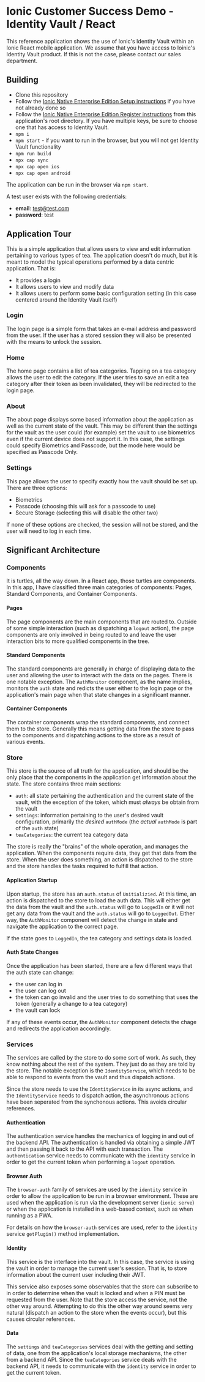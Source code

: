 # Ionic Customer Success Demo - Identity Vault / React

This reference application shows the use of Ionic's Identity Vault within an Ionic React mobile application. We assume that you have access to Ioinic's Identity Vault product. If this is not the case, please contact our sales department.

## Building

- Clone this repository
- Follow the [Ionic Native Enterprise Edition Setup instructions](https://ionicframework.com/docs/enterprise#setup) if you have not already done so
- Follow the [Ionic Native Enterprise Edition Register instructions](https://ionicframework.com/docs/enterprise#setup) from this application's root directory. If you have multiple keys, be sure to choose one that has access to Identity Vault.
- `npm i`
- `npm start` - if you want to run in the browser, but you will not get Identity Vault functionality
- `npm run build`
- `npx cap sync`
- `npx cap open ios`
- `npx cap open android`

The application can be run in the browser via `npm start`.

A test user exists with the following credentials:

- **email**: test@test.com
- **password**: test

## Application Tour

This is a simple application that allows users to view and edit information pertaining to various types of tea. The application doesn't do much, but it is meant to model the typical operations performed by a data centric application. That is:

- It provides a login
- It allows users to view and modify data
- It allows users to perform some basic configuration setting (in this case centered around the Identity Vault itself)

### Login

The login page is a simple form that takes an e-mail address and password from the user. If the user has a stored session they will also be presented with the means to unlock the session.

### Home

The home page contains a list of tea categories. Tapping on a tea category allows the user to edit the category. If the user tries to save an edit a tea category after their token as been invalidated, they will be redirected to the login page.

### About

The about page displays some based information about the application as well as the current state of the vault.  This may be different than the settings for the vault as the user could (for example) set the vault to use biometrics even if the current device does not support it. In this case, the settings could specify Biometrics and Passcode, but the mode here would be specified as Passcode Only.

### Settings

This page allows the user to specify exactly how the vault should be set up. There are three options:

- Biometrics
- Passcode (choosing this will ask for a passcode to use)
- Secure Storage (selecting this will disable the other two)

If none of these options are checked, the session will not be stored, and the user will need to log in each time.

## Significant Architecture

### Components

It is turtles, all the way down. In a React app, those turtles are components. In this app, I have classified three main categories of components: Pages, Standard Components, and Container Components.

#### Pages

The page components are the main components that are routed to. Outside of some simple interaction (such as dispatching a `logout` action), the page components are only involved in being routed to and leave the user interaction bits to more qualified components in the tree.

#### Standard Components

The standard components are generally in charge of displaying data to the user and allowing the user to interact with the data on the pages. There is one notable exception. The `AuthMonitor` component, as the name implies, monitors the `auth` state and redicts the user either to the login page or the application's main page when that state changes in a significant manner.

#### Container Components

The container components wrap the standard components, and connect them to the store. Generally this means getting data from the store to pass to the components and dispatching actions to the store as a result of various events.

### Store

This store is the source of all truth for the application, and should be the only place that the components in the application get information about the state. The store contains three main sections:

- `auth`: all state pertaining the authentication and the current state of the vault, with the exception of the token, which must _always_ be obtain from the vault
- `settings`: information pertaining to the user's desired vault configuration, primarily the _desired_ `authMode` (the _actual_ `authMode` is part of the `auth` state)
- `teaCategories`: the current tea category data

The store is really the "brains" of the whole operation, and manages the application. When the components require data, they get that data from the store. When the user does something, an action is dispatched to the store and the store handles the tasks required to fulfill that action. 

#### Application Startup

Upon startup, the store has an `auth.status` of `Unitializied`. At this time, an action is dispatched to the store to load the auth data. This will either get the data from the vault and the `auth.status` will go to `LoggedIn` or it will not get any data from the vault and the `auth.status` will go to `LoggedOut`. Either way, the `AuthMonitor` component will detect the change in state and navigate the application to the correct page.

If the state goes to `LoggedIn`, the tea category and settings data is loaded.

#### Auth State Changes

Once the application has been started, there are a few different ways that the auth state can change:

- the user can log in
- the user can log out
- the token can go invalid and the user tries to do something that uses the token (generally a change to a tea category)
- the vault can lock

If any of these events occur, the `AuthMonitor` component detects the chage and redirects the application accordingly.

### Services

The services are called by the store to do some sort of work. As such, they know nothing about the rest of the system. They just do as they are told by the store. The notable exception is the `IdentityService`, which needs to be able to respond to events from the vault and thus dispatch actions.

Since the store needs to use the `IdentityService` in its async actions, and the `IdentityService` needs to dispatch action, the asynchronous actions have been seperated from the synchonous actions. This avoids circular references.

#### Authentication

The authentication service handles the mechanics of logging in and out of the backend API. The authentication is handled via obtaining a simple JWT and then passing it back to the API with each transaction. The `authentication` service needs to communicate with the `identity` service in order to get the current token when performing a `logout` operation.

#### Browser Auth

The `browser-auth` family of services are used by the `identity` service in order to allow the application to be run in a browser environment. These are used when the application is run via the development server (`ionic serve`) or when the application is installed in a web-based context, such as when running as a PWA.

For details on how the `browser-auth` services are used, refer to the `identity` service `getPlugin()` method implementation.

#### Identity

This service is the interface into the vault. In this case, the service is using the vault in order to manage the current user's session. That is, to store information about the current user including their JWT.

This service also exposes some observables that the store can subscribe to in order to determine when the vault is locked and when a PIN must be requested from the user. Note that the store access the service, not the other way around. Attempting to do this the other way around seems very natural (dispatch an action to the store when the events occur), but this causes circular references.

#### Data

The `settings` and `teaCategories` services deal with the getting and setting of data, one from the application's local storage mechanisms, the other from a backend API. Since the `teaCategories` service deals with the backend API, it needs to communicate with the `identity` service in order to get the current token.